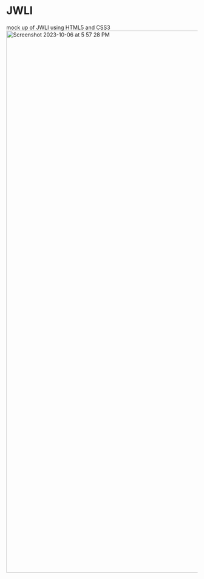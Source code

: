 # JWLI
mock up of JWLI using HTML5 and CSS3
<img width="1426" alt="Screenshot 2023-10-06 at 5 57 28 PM" src="https://github.com/briannawillis195/JWLI/assets/143905399/f26b09aa-4dab-403e-a9fd-af183791e03c">
